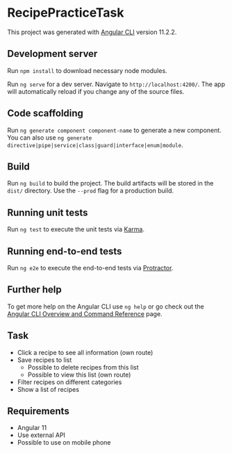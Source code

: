 # RecipePracticeTask

This project was generated with [Angular CLI](https://github.com/angular/angular-cli) version 11.2.2.

## Development server

Run `npm install` to download necessary node modules.

Run `ng serve` for a dev server. Navigate to `http://localhost:4200/`. The app will automatically reload if you change any of the source files.

## Code scaffolding

Run `ng generate component component-name` to generate a new component. You can also use `ng generate directive|pipe|service|class|guard|interface|enum|module`.

## Build

Run `ng build` to build the project. The build artifacts will be stored in the `dist/` directory. Use the `--prod` flag for a production build.

## Running unit tests

Run `ng test` to execute the unit tests via [Karma](https://karma-runner.github.io).

## Running end-to-end tests

Run `ng e2e` to execute the end-to-end tests via [Protractor](http://www.protractortest.org/).

## Further help

To get more help on the Angular CLI use `ng help` or go check out the [Angular CLI Overview and Command Reference](https://angular.io/cli) page.

## Task

- Click a recipe to see all information (own route)
- Save recipes to list
  - Possible to delete recipes from this list
  - Possible to view this list (own route)
- Filter recipes on different categories
- Show a list of recipes

## Requirements

- Angular 11
- Use external API
- Possible to use on mobile phone
